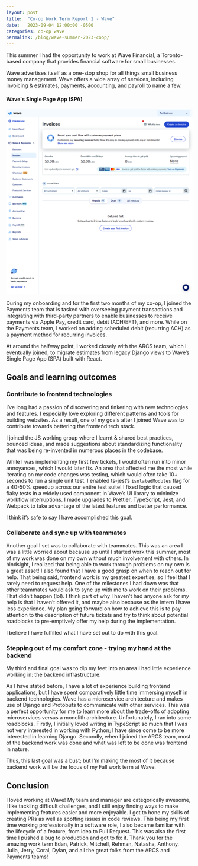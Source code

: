 ```yaml
---
layout: post
title:  "Co-op Work Term Report 1 - Wave"
date:   2023-09-04 12:00:00 -0500
categories: co-op wave
permalink: /blog/wave-summer-2023-coop/
---
```


This summer I had the opportunity to work at Wave Financial, a Toronto-based company that provides financial software for small businesses.

Wave advertises itself as a one-stop shop for all things small business money management. Wave offers a wide array of services, including invoicing & estimates, payments, accounting, and payroll to name a few.

#### Wave's Single Page App (SPA)

![Wave's React SPA](/images/blog-coop-work-term-report-1-spa.png)

During my onboarding and for the first two months of my co-op, I joined the Payments team that is tasked with overseeing payment transactions and integrating with third-party partners to enable businesses to receive payments via Apple Pay, credit card, debit (ACH/EFT), and more. While on the Payments team, I worked on adding scheduled debit (recurring ACH) as a payment method for recurring invoices.

At around the halfway point, I worked closely with the ARCS team, which I eventually joined, to migrate estimates from legacy Django views to Wave’s Single Page App (SPA) built with React.

## Goals and learning outcomes

### Contribute to frontend technologies

I’ve long had a passion of discovering and tinkering with new technologies and features. I especially love exploring different patterns and tools for building websites. As a result, one of my goals after I joined Wave was to contribute towards bettering the frontend tech stack.

I joined the JS working group where I learnt & shared best practices, bounced ideas, and made suggestions about standardizing functionality that was being re-invented in numerous places in the codebase.

While I was implementing my first few tickets, I would often run into minor annoyances, which I would later fix. An area that affected me the most while iterating on my code changes was testing, which would often take 10+ seconds to run a single unit test. I enabled ts-jest’s `isolatedModules` flag for a 40-50% speedup across our entire test suite! I fixed logic that caused flaky tests in a widely used component in Wave’s UI library to minimize workflow interruptions. I made upgrades to Prettier, TypeScript, Jest, and Webpack to take advantage of the latest features and better performance.

I think it’s safe to say I have accomplished this goal.

### Collaborate and sync up with teammates

Another goal I set was to collaborate with teammates. This was an area I was a little worried about because up until I started work this summer, most of my work was done on my own without much involvement with others. In hindsight, I realized that being able to work through problems on my own is a great asset! I also found that I have a good grasp on when to reach out for help. That being said, frontend work is my greatest expertise, so I feel that I rarely need to request help. One of the milestones I had down was that other teammates would ask to sync up with me to work on their problems. That didn’t happen (lol). I think part of why I haven’t had anyone ask for my help is that I haven’t offered it, and maybe also because as the intern I have less experience. My plan going forward on how to achieve this is to pay attention to the description of future tickets and try to think about potential roadblocks to pre-emptively offer my help during the implementation.

I believe I have fulfilled what I have set out to do with this goal.

### Stepping out of my comfort zone - trying my hand at the backend

My third and final goal was to dip my feet into an area I had little experience working in: the backend infrastructure.

As I have stated before, I have a lot of experience building frontend applications, but I have spent comparatively little time immersing myself in backend technologies. Wave has a microservice architecture and makes use of Django and Protobufs to communicate with other services. This was a perfect opportunity for me to learn more about the trade-offs of adopting microservices versus a monolith architecture. Unfortunately, I ran into some roadblocks. Firstly, I initially loved writing in TypeScript so much that I was not very interested in working with Python; I have since come to be more interested in learning Django. Secondly, when I joined the ARCS team, most of the backend work was done and what was left to be done was frontend in nature.

Thus, this last goal was a bust; but I’m making the most of it because backend work will be the focus of my Fall work term at Wave.

## Conclusion

I loved working at Wave! My team and manager are categorically awesome, I like tackling difficult challenges, and I still enjoy finding ways to make implementing features easier and more enjoyable. I got to hone my skills of creating PRs as well as spotting issues in code reviews. This being my first time working professionally in a software role, I also became familiar with the lifecycle of a feature, from idea to Pull Request. This was also the first time I pushed a bug to production and got to fix it. Thank you for the amazing work term Edan, Patrick, Mitchell, Rehman, Natasha, Anthony, Julia, Jerry, Coral, Dylan, and all the great folks from the ARCS and Payments teams!
